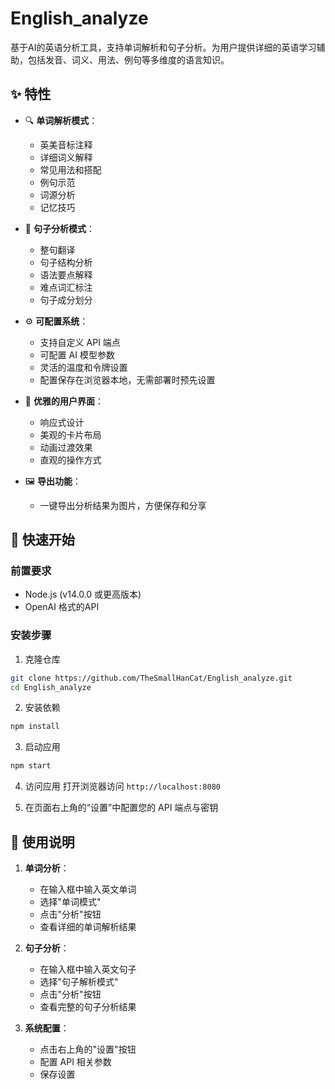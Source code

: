 # English_analyze
基于AI的英语分析工具，支持单词解析和句子分析。为用户提供详细的英语学习辅助，包括发音、词义、用法、例句等多维度的语言知识。

## ✨ 特性

- 🔍 **单词解析模式**：
  - 英美音标注释
  - 详细词义解释
  - 常见用法和搭配
  - 例句示范
  - 词源分析
  - 记忆技巧

- 📝 **句子分析模式**：
  - 整句翻译
  - 句子结构分析
  - 语法要点解释
  - 难点词汇标注
  - 句子成分划分

- ⚙️ **可配置系统**：
  - 支持自定义 API 端点
  - 可配置 AI 模型参数
  - 灵活的温度和令牌设置
  - 配置保存在浏览器本地，无需部署时预先设置

- 🎨 **优雅的用户界面**：
  - 响应式设计
  - 美观的卡片布局
  - 动画过渡效果
  - 直观的操作方式

- 🖼️ **导出功能**：
  - 一键导出分析结果为图片，方便保存和分享

## 🚀 快速开始

### 前置要求

- Node.js (v14.0.0 或更高版本)
- OpenAI 格式的API

### 安装步骤

1. 克隆仓库
```bash
git clone https://github.com/TheSmallHanCat/English_analyze.git
cd English_analyze
```

2. 安装依赖
```bash
npm install
```
 
3. 启动应用
```bash
npm start
```

4. 访问应用
打开浏览器访问 `http://localhost:8080`

5. 在页面右上角的“设置”中配置您的 API 端点与密钥


## 📖 使用说明

1. **单词分析**：
   - 在输入框中输入英文单词
   - 选择"单词模式"
   - 点击"分析"按钮
   - 查看详细的单词解析结果

2. **句子分析**：
   - 在输入框中输入英文句子
   - 选择"句子解析模式"
   - 点击"分析"按钮
   - 查看完整的句子分析结果

3. **系统配置**：
   - 点击右上角的"设置"按钮
   - 配置 API 相关参数
   - 保存设置
